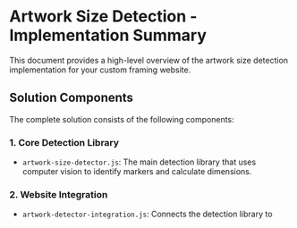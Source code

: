 # Artwork Size Detection - Implementation Summary

This document provides a high-level overview of the artwork size detection implementation for your custom framing website.

## Solution Components

The complete solution consists of the following components:

### 1. Core Detection Library
- `artwork-size-detector.js`: The main detection library that uses computer vision to identify markers and calculate dimensions.

### 2. Website Integration
- `artwork-detector-integration.js`: Connects the detection library to